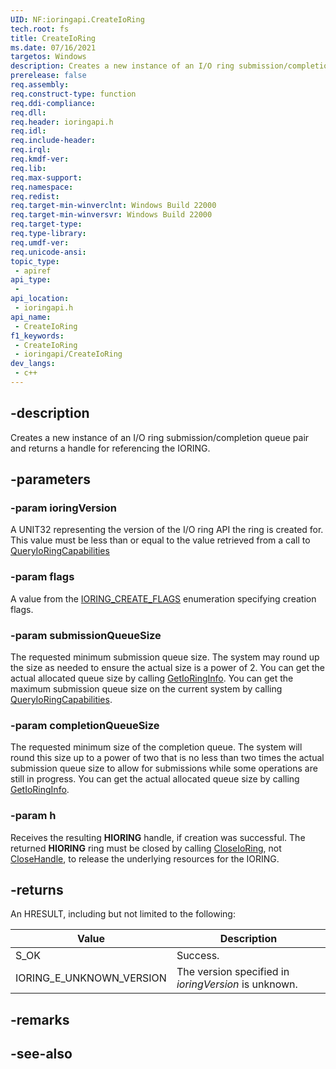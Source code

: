 ```yaml
---
UID: NF:ioringapi.CreateIoRing
tech.root: fs
title: CreateIoRing
ms.date: 07/16/2021
targetos: Windows
description: Creates a new instance of an I/O ring submission/completion queue pair and returns a handle for referencing the I/O ring.
prerelease: false
req.assembly: 
req.construct-type: function
req.ddi-compliance: 
req.dll: 
req.header: ioringapi.h
req.idl: 
req.include-header: 
req.irql: 
req.kmdf-ver: 
req.lib: 
req.max-support: 
req.namespace: 
req.redist: 
req.target-min-winverclnt: Windows Build 22000 
req.target-min-winversvr: Windows Build 22000
req.target-type: 
req.type-library: 
req.umdf-ver: 
req.unicode-ansi: 
topic_type:
 - apiref
api_type:
 - 
api_location:
 - ioringapi.h
api_name:
 - CreateIoRing
f1_keywords:
 - CreateIoRing
 - ioringapi/CreateIoRing
dev_langs:
 - c++
---
```


## -description

Creates a new instance of an I/O ring submission/completion queue pair and returns a handle for referencing the IORING.

## -parameters

### -param ioringVersion

A UNIT32 representing the version of the I/O ring API the ring is created for. This value must be less than or equal to the value retrieved from a call to [QueryIoRingCapabilities](nf-ioringapi-queryioringcapabilities.md)

### -param flags

A value from the [IORING_CREATE_FLAGS](ns-ioringapi-ioring_create_flags.md) enumeration specifying creation flags.

### -param submissionQueueSize

The requested minimum submission queue size. The system may round up the size as needed to ensure the actual size is a power of 2. You can get the actual allocated queue size by calling [GetIoRingInfo](nf-ioringapi-getioringinfo.md). You can get the maximum submission queue size on the current system by calling [QueryIoRingCapabilities](nf-ioringapi-queryioringcapabilities.md).

### -param completionQueueSize

The requested minimum size of the completion queue. The system will round this size up to a power of two that is no less than two times the actual submission queue size to allow for submissions while some operations are still in progress. You can get the actual allocated queue size by calling [GetIoRingInfo](nf-ioringapi-getioringinfo.md).

### -param h

Receives the resulting **HIORING**  handle, if creation was successful. The returned **HIORING** ring must be closed by calling [CloseIoRing](nf-ioringapi-closeioring.md), not [CloseHandle](../handleapi/nf-handleapi-closehandle.md), to release the underlying resources for the IORING.

## -returns

An HRESULT, including but not limited to the following:

| Value | Description |
|-------|-------------|
| S_OK | Success. |
| IORING_E_UNKNOWN_VERSION | The version specified in *ioringVersion* is unknown. |

## -remarks

## -see-also

